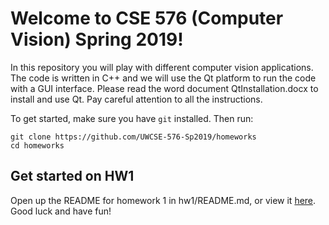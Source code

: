 # Welcome to CSE 576 (Computer Vision) Spring 2019!

In this repository you will play with different computer vision applications. The code is written in C++ and we will use the Qt platform to run the code with a GUI interface. Please read the word document QtInstallation.docx to install and use Qt. Pay careful attention to all the instructions.

To get started, make sure you have `git` installed. Then run:

```
git clone https://github.com/UWCSE-576-Sp2019/homeworks
cd homeworks
```

## Get started on HW1

Open up the README for homework 1 in hw1/README.md, or view it [here](hw1/README.md). Good luck and have fun!
